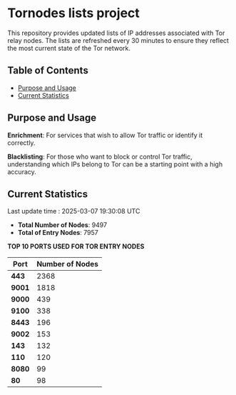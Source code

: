 # Tornodes lists project

This repository provides updated lists of IP addresses associated with Tor relay nodes. The lists are refreshed every 30 minutes to ensure they reflect the most current state of the Tor network.

## Table of Contents

- [Purpose and Usage](#purpose-and-usage)
- [Current Statistics](#current-statistics)


## Purpose and Usage

**Enrichment**: For services that wish to allow Tor traffic or identify it correctly.

**Blacklisting**: For those who want to block or control Tor traffic, understanding which IPs belong to Tor can be a starting point with a high accuracy.

## Current Statistics

Last update time : 2025-03-07 19:30:08 UTC

- **Total Number of Nodes**: 9497
- **Total of Entry Nodes**: 7957

**TOP 10 PORTS USED FOR TOR ENTRY NODES**

| **Port** | **Number of Nodes** |
|------|-----------------|
| **443**   | 2368  |
| **9001**   | 1818  |
| **9000**   | 439  |
| **9100**   | 338  |
| **8443**   | 196  |
| **9002**   | 153  |
| **143**   | 132  |
| **110**   | 120  |
| **8080**   | 99  |
| **80**   | 98  |

